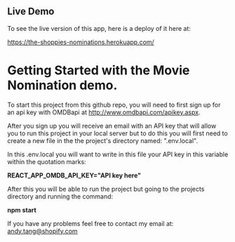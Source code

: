 ## Live Demo
To see the live version of this app, here is a deploy of it here at:

https://the-shoppies-nominations.herokuapp.com/

# Getting Started with the Movie Nomination demo.

To start this project from this github repo, you will need to first sign up for an api key with OMDBapi at http://www.omdbapi.com/apikey.aspx.

After you sign up you will receive an email with an API key that will allow you to run this project in your local server but to do this you will first need to create a new file in the the project's directory named: ".env.local".

In this .env.local you will want to write in this file your API key in this variable within the quotation marks: 

**REACT_APP_OMDB_API_KEY="API key here"**

After this you will be able to run the project but going to the projects directory and running the command:

**npm start**

If you have any problems feel free to contact my email at: andy.tang@shopify.com